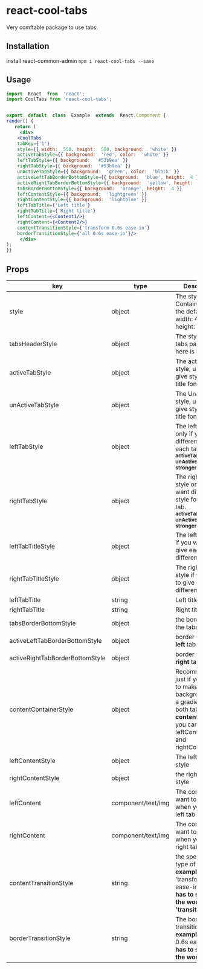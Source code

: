 # react-cool-tabs

Very comftable package to use tabs.

## Installation

 Install react-common-admin
	```
npm i react-cool-tabs --save
	```



## Usage

```jsx
import  React  from  'react';
import CoolTabs from 'react-cool-tabs';


export  default  class  Example  extends  React.Component {
render() {
   return (
     <div>
	<CoolTabs
	tabKey={'1'}
	style={{ width:  550, height:  500, background:  'white' }}
	activeTabStyle={{ background:  'red', color:  'white' }}
	leftTabStyle={{ background:  '#53b9ea' }}
	rightTabStyle={{ background:  '#53b9ea' }}
	unActiveTabStyle={{ background:  'green', color:  'black' }}
	activeLeftTabBorderBottomStyle={{ background:  'blue', height:  4 }}
	activeRightTabBorderBottomStyle={{ background:  'yellow', height:  4 }}
	tabsBorderBottomStyle={{ background:  'orange', height:  4 }}
	leftContentStyle={{ background:  'lightgreen' }}
	rightContentStyle={{ background:  'lightblue' }}
	leftTabTitle={'Left title'}
	rightTabTitle={'Right title'}
	leftContent={<Content1/>}
	rightContent={<Content2/>}
	contentTransitionStyle={'transform 0.6s ease-in'}
	borderTransitionStyle={'all 0.6s ease-in'}/>
     </div>
);
}}
```

## Props
| key | type | Description|
|-----|--|--|
|style|object|The style of the Container. <br />the default is width: 400, height: 400|
|tabsHeaderStyle|object|The style of the tabs part default here is height: 40|
|activeTabStyle|object|The active tab style, u can also give style to the title font|
unActiveTabStyle|object| The Unactive tab style, u can also give style to the title font
leftTabStyle|object| The left tab style only if you want different style for each tab.<br /> **<small>activeTabStyle and unActiveTabStyle is stronger than this!</small>**| 
rightTabStyle|object| The right tab style only if you want different style for each tab.<br /> **<small>activeTabStyle and unActiveTabStyle is stronger than this!</small>**| 
leftTabTitleStyle|object|The left title style if you want to give each title different style
rightTabTitleStyle|object|The right title style if you want to give each title different style
leftTabTitle|string|Left title name
rightTabTitle|string|Right title name
tabsBorderBottomStyle|object|the border under the tabs|
activeLeftTabBorderBottomStyle|object|border under the **left** tab if active|
activeRightTabBorderBottomStyle|object|border under the **right** tab if active|
contentContainerStyle|object| Recommended just if you want to make the backgroundColor a gradient on both tabs **content** , else you can use leftContentStyle, and rightContentStyle
leftContentStyle|object|The left content style|
rightContentStyle|object|the right content style|
leftContent|component/text/img|The content you want to have when you on the left tab|
rightContent|component/text/img|The content you want to have when you on the right tab|
contentTransitionStyle|string|the speed and type of transition.<br />**example:** 'transform 0.6s ease-in' <br />**has to start with the word 'transition'!**|
borderTransitionStyle|string|The border transition style.<br /> **example:**  'all 0.6s ease'<br />**has to start with the word 'all'!**|


